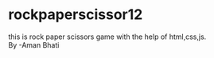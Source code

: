 # rockpaperscissor12
this is rock paper scissors game with the help of html,css,js.
<br>
By -Aman Bhati
